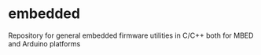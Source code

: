 embedded
========

Repository for general embedded firmware utilities in C/C++ both for MBED and Arduino platforms
